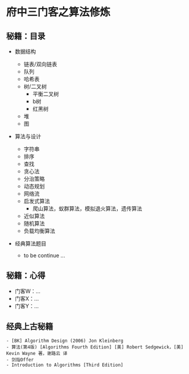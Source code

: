 # 府中三门客之算法修炼

## 秘籍：目录

- 数据结构
    - 链表/双向链表
    - 队列
    - 哈希表
    - 树/二叉树
        - 平衡二叉树
        - b树
        - 红黑树
    - 堆
    - 图
  
- 算法与设计
    - 字符串
    - 排序
    - 查找
    - 贪心法
    - 分治策略
    - 动态规划
    - 网络流
    - 启发式算法
        - 爬山算法，蚁群算法，模拟退火算法，遗传算法
    - 近似算法
    - 随机算法
    - 负载均衡算法
  
- 经典算法题目
    - to be continue ...
  
## 秘籍：心得

- 门客W：...
- 门客X：...
- 门客Y：...

## 经典上古秘籍
    - [BK] Algorithm Design (2006) Jon Kleinberg
    - 算法(第4版) [Algorithms Fourth Edition] [美] Robert Sedgewick，[美] Kevin Wayne 著，谢路云 译
    - 剑指Offer
    - Introduction to Algorithms [Third Edition]